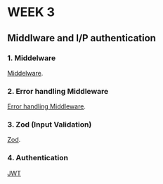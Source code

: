 # WEEK 3

## Middlware and I/P authentication

### 1. Middelware

 [Middelware](https://expressjs.com/en/guide/using-middleware.html#middleware.router).


### 2. Error handling Middleware 

 [Error handling Middleware](https://expressjs.com/en/guide/using-middleware.html#middleware.error-handling).

### 3. Zod (Input Validation)
 [Zod](https://zod.dev/?id=basic-usage).

### 4. Authentication
 [JWT](https://codedamn.com/news/nodejs/use-json-web-token-jwt-in-nodejs)


